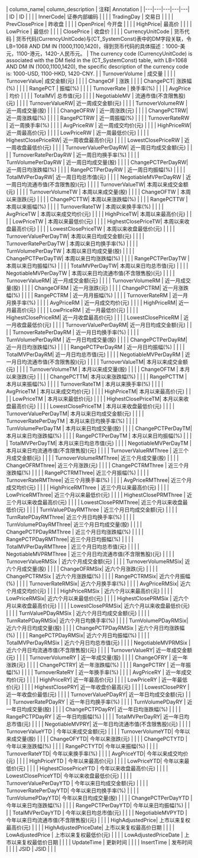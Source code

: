 | column_name| column_description | 注释| Annotation |
|---|---|---|---|---|
| ID | ID  | | |
| InnerCode| 证券内部编码  | | |
| TradingDay | 交易日  | | |
| PrevClosePrice | 昨收盘  | | |
| OpenPrice| 今开盘  | | |
| HighPrice| 最高价  | | |
| LowPrice | 最低价  | | |
| ClosePrice | 收盘价  | | |
| CurrencyUnitCode | 货币代码 | 货币代码(CurrencyUnitCode)与(CT_SystemConst)表中的DM字段关联，令LB=1068 AND DM IN (1000,1100,1420)，得到货币代码的具体描述：1000-美元，1100-港元，1420-人民币元。 | The currency code (CurrencyUnitCode) is associated with the DM field in the (CT_SystemConst) table, with LB=1068 AND DM IN (1000,1100,1420), the specific description of the currency code is: 1000-USD, 1100-HKD, 1420-CNY. |
| TurnoverVolume | 成交量  | | |
| TurnoverValue| 成交金额(元)  | | |
| ChangeOF | 涨跌  | | |
| ChangePCT| 涨跌幅(%) | | |
| RangePCT | 振幅(%) | | |
| TurnoverRate | 换手率(%) | | |
| AvgPrice | 均价  | | |
| TotalMV| 总市值(元)  | | |
| NegotiableMV | 流通市值(不含限售股)(元)  | | |
| TurnoverValueRW| 近一周成交金额(元)  | | |
| TurnoverVolumeRW | 近一周成交量(股)  | | |
| ChangeOFRW | 近一周涨跌(元)  | | |
| ChangePCTRW| 近一周涨跌幅(%) | | |
| RangePCTRW | 近一周振幅(%) | | |
| TurnoverRateRW | 近一周换手率(%) | | |
| AvgPriceRW | 近一周成交均价(元)  | | |
| HighPriceRW| 近一周最高价(元)  | | |
| LowPriceRW | 近一周最低价(元)  | | |
| HighestClosePriceRW| 近一周收盘最高价(元)  | | |
| LowestClosePriceRW | 近一周收盘最低价(元)  | | |
| TurnoverValuePerDayRW| 近一周日均成交金额(元)  | | |
| TurnoverRatePerDayRW | 近一周日均换手率(%) | | |
| TurnVolumePerDayRW | 近一周日均成交量(股)  | | |
| ChangePCTPerDayRW| 近一周日均涨跌幅(%) | | |
| RangePCTPerDayRW | 近一周日均振幅(%) | | |
| TotalMVPerDayRW| 近一周日均总市值(元)  | | |
| NegotiableMVPerDayRW | 近一周日均流通市值(不含限售股)(元)  | | |
| TurnoverValueTW| 本周以来成交金额(元)  | | |
| TurnoverVolumeTW | 本周以来成交量(股)  | | |
| ChangeOFTW | 本周以来涨跌(元)  | | |
| ChangePCTTW| 本周以来涨跌幅(%) | | |
| RangePCTTW | 本周以来振幅(%) | | |
| TurnoverRateTW | 本周以来换手率(%) | | |
| AvgPriceTW | 本周以来成交均价(元)  | | |
| HighPriceTW| 本周以来最高价(元)  | | |
| LowPriceTW | 本周以来最低价(元)  | | |
| HighestClosePriceTW| 本周以来收盘最高价(元)  | | |
| LowestClosePriceTW | 本周以来收盘最低价(元)  | | |
| TurnoverValuePerDayTW| 本周以来日均成交金额(元)  | | |
| TurnoverRatePerDayTW | 本周以来日均换手率(%) | | |
| TurnVolumePerDayTW | 本周以来日均成交量(股)  | | |
| ChangePCTPerDayTW| 本周以来日均涨跌幅(%) | | |
| RangePCTPerDayTW | 本周以来日均振幅(%) | | |
| TotalMVPerDayTW| 本周以来日均总市值(元)  | | |
| NegotiableMVPerDayTW | 本周以来日均流通市值(不含限售股)(元)  | | |
| TurnoverValueRM| 近一月成交金额(元)  | | |
| TurnoverVolumeRM | 近一月成交量(股)  | | |
| ChangeOFRM | 近一月涨跌(元)  | | |
| ChangePCTRM| 近一月涨跌幅(%) | | |
| RangePCTRM | 近一月月振幅(%) | | |
| TurnoverRateRM | 近一月月换手率(%) | | |
| AvgPriceRM | 近一月成交均价(元)  | | |
| HighPriceRM| 近一月最高价(元)  | | |
| LowPriceRM | 近一月最低价(元)  | | |
| HighestClosePriceRM| 近一月收盘最高价(元)  | | |
| LowestClosePriceRM | 近一月收盘最低价(元)  | | |
| TurnoverValuePerDayRM| 近一月日均成交金额(元)  | | |
| TurnoverRatePerDayRM | 近一月日均换手率(%) | | |
| TurnVolumePerDayRM | 近一月日均成交量(股)  | | |
| ChangePCTPerDayRM| 近一月日均涨跌幅(%) | | |
| RangePCTPerDayRM | 近一月日均振幅(%) | | |
| TotalMVPerDayRM| 近一月日均总市值(元)  | | |
| NegotiableMVPerDayRM | 近一月日均流通市值(不含限售股)(元)  | | |
| TurnoverValueTM| 本月以来成交金额(元)  | | |
| TurnoverVolumeTM | 本月以来成交量(股)  | | |
| ChangeOFTM | 本月以来涨跌(元)  | | |
| ChangePCTTM| 本月以来涨跌幅(%) | | |
| RangePCTTM | 本月以来振幅(%) | | |
| TurnoverRateTM | 本月以来换手率(%) | | |
| AvgPriceTM | 本月以来成交均价(元)  | | |
| HighPriceTM| 本月以来最高价(元)  | | |
| LowPriceTM | 本月以来最低价(元)  | | |
| HighestClosePriceTM| 本月以来收盘最高价(元)  | | |
| LowestClosePriceTM | 本月以来收盘最低价(元)  | | |
| TurnoverValuePerDayTM| 本月以来日均成交金额(元)  | | |
| TurnoverRatePerDayTM | 本月以来日均换手率(%) | | |
| TurnVolumePerDayTM | 本月以来日均成交量(股)  | | |
| ChangePCTPerDayTM| 本月以来日均涨跌幅(%) | | |
| RangePCTPerDayTM | 本月以来日均振幅(%) | | |
| TotalMVPerDayTM| 本月以来日均总市值(元)  | | |
| NegotiableMVPerDayTM | 本月以来日均流通市值(不含限售股)(元)  | | |
| TurnoverValueRMThree | 近三个月成交金额(元)  | | |
| TurnoverVolumeRMThree| 近三个月成交量(股)  | | |
| ChangeOFRMThree| 近三个月涨跌(元)  | | |
| ChangePCTRMThree | 近三个月涨跌幅(%) | | |
| RangePCTRMThree| 近三个月振幅(%) | | |
| TurnoverRateRMThree| 近三个月换手率(%) | | |
| AvgPriceRMThree| 近三个月成交均价(元)  | | |
| HighPriceRMThree | 近三个月以来最高价(元)  | | |
| LowPriceRMThree| 近三个月以来最低价(元)  | | |
| HighestClosePRMThree | 近三个月以来收盘最高价(元)  | | |
| LowestClosePRMThree| 近三个月以来收盘最低价(元)  | | |
| TurnValuePDayRMThree | 近三个月日均成交金额(元)  | | |
| TurnRatePDayRMThree| 近三个月日均换手率(%) | | |
| TurnVolumePDayRMThree| 近三个月日均成交量(股)  | | |
| ChangePCTPDayRMThree | 近三个月日均涨跌幅(%) | | |
| RangePCTPDayRMThree| 近三个月日均振幅(%) | | |
| TotalMVPerDayRMThree | 近三个月日均总市值(元)  | | |
| NegotiableMVPRMThree | 近三个月日均流通市值(不含限售股)(元)  | | |
| TurnoverValueRMSix | 近六个月成交金额(元)  | | |
| TurnoverVolumeRMSix| 近六个月成交量(股)  | | |
| ChangeOFRMSix| 近六个月涨跌(元)  | | |
| ChangePCTRMSix | 近六个月涨跌幅(%) | | |
| RangePCTRMSix| 近六个月振幅(%) | | |
| TurnoverRateRMSix| 近六个月换手率(%) | | |
| AvgPriceRMSix| 近六个月成交均价(元)  | | |
| HighPriceRMSix | 近六个月以来最高价(元)  | | |
| LowPriceRMSix| 近六个月以来最低价(元)  | | |
| HighestClosePRMSix | 近六个月以来收盘最高价(元)  | | |
| LowestClosePRMSix| 近六个月以来收盘最低价(元)  | | |
| TurnValuePDayRMSix | 近六个月日均成交金额(元)  | | |
| TurnRatePDayRMSix| 近六个月日均换手率(%) | | |
| TurnVolumePDayRMSix| 近六个月日均成交量(股)  | | |
| ChangePCTPDayRMSix | 近六个月日均涨跌幅(%) | | |
| RangePCTPDayRMSix| 近六个月日均振幅(%) | | |
| TotalMVPerDayRMSix | 近六个月日均总市值(元)  | | |
| NegotiableMVPRMSix | 近六个月日均流通市值(不含限售股)(元)  | | |
| TurnoverValueRY| 近一年成交金额(元)  | | |
| TurnoverVolumeRY | 近一年成交量(股)  | | |
| ChangeOFRY | 近一年涨跌(元)  | | |
| ChangePCTRY| 近一年涨跌幅(%) | | |
| RangePCTRY | 近一年振幅(%) | | |
| TurnoverRateRY | 近一年换手率(%) | | |
| AvgPriceRY | 近一年成交均价(元)  | | |
| HighPriceRY| 近一年最高价(元)  | | |
| LowPriceRY | 近一年最低价(元)  | | |
| HighestClosePRY| 近一年收盘价最高(元)  | | |
| LowestClosePRY | 近一年收盘价最低(元)  | | |
| TurnoverValuePDayRY| 近一年日均成交金额(元)  | | |
| TurnoverRatePDayRY | 近一年日均换手率(%) | | |
| TurnVolumePDayRY | 近一年日均成交量(股)  | | |
| ChangePCTPDayRY| 近一年日均涨跌幅(%) | | |
| RangePCTPDayRY | 近一年日均振幅(%) | | |
| TotalMVPerDayRY| 近一年日均总市值(元)  | | |
| NegotiableMVPRY| 近一年日均流通市值(不含限售股)(元)  | | |
| TurnoverValueYTD | 今年以来成交金额(元)  | | |
| TurnoverVolumeYTD| 今年以来成交量(股)  | | |
| ChangeOFYTD| 今年以来涨跌(元)  | | |
| ChangePCTYTD | 今年以来涨跌幅(%) | | |
| RangePCTYTD| 今年以来振幅(%) | | |
| TurnoverRateYTD| 今年以来换手率(%) | | |
| AvgPriceYTD| 今年以来成交均价(元)  | | |
| HighPriceYTD | 今年以来最高价(元)  | | |
| LowPriceYTD| 今年以来最低价(元)  | | |
| HighestClosePriceYTD | 今年以来收盘最高价(元)  | | |
| LowestClosePriceYTD| 今年以来收盘最低价(元)  | | |
| TurnoverValuePerDayYTD | 今年以来日均成交金额(元)  | | |
| TurnoverRatePerDayYTD| 今年以来日均换手率(%) | | |
| TurnVolumePDayYTD| 今年以来日均成交量(股)  | | |
| ChangePCTPerDayYTD | 今年以来日均涨跌幅(%) | | |
| RangePCTPerDayYTD| 今年以来日均振幅(%) | | |
| TotalMVPerDayYTD | 今年以来日均总市值(元)  | | |
| NegotiableMVPYTD | 今年以来日均流通市值(不含限售股)(元)  | | |
| HighAdjustedPrice| 上市以来复权最高价(元)  | | |
| HighAdjustedPriceDate| 上市以来复权最高价日期  | | |
| LowAdjustedPrice | 上市以来复权最低价(元)  | | |
| LowAdjustedPriceDate | 上市以来复权最低价日期  | | |
| UpdateTime | 更新时间  | | |
| InsertTime | 发布时间  | | |
| JSID | JSID  | | |